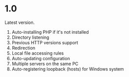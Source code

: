 # 1.0
Latest version.

1) Auto-installing PHP if it's not installed
2) Directory listening
3) Previous HTTP versions support
4) Redirection
5) Local file accessing rules
6) Auto-updating configuration
7) Multiple servers on the same PC
8) Auto-registering loopback (hosts) for Windows system